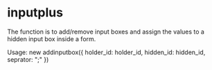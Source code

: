 inputplus
=========
The function is to add/remove input boxes and assign the values to a hidden input box inside a form.

Usage:
new addinputbox({
  holder_id: holder_id,
  hidden_id: hidden_id,
  seprator: ";"
})
